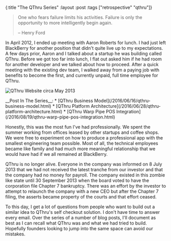 {:title "The QThru Series"
 :layout :post
 :tags ["retrospective" "qthru"]}

> One who fears failure limits his activities. Failure is only the opportunity
> to more intelligently begin again.
>
> – Henry Ford

In April 2012, I ended up meeting with Aaron Roberts for lunch. I had just left
BlackBerry for another position that didn't quite live up to my expectations.
A few days prior, Aaron and I talked about a startup he was building called
QThru. Before we got too far into lunch, I flat out asked him if he had room
for another developer and we talked about how to proceed. After a quick meeting
with the existing dev team, I walked away from a paying job with benefits to
become the first, and currently unpaid, full time employee for QThru.

![QThru Website circa May 2013](/posts/2016-06-03-the-qthru-series/banner.jpg)

<div class="card">
<div class="card-block">
__Post In The Series__:
* [QThru Business Model](/2016/06/16/qthru-business-model.html)
* [QThru Platform Architecture](/2016/06/28/qthru-platform-architecture.html)
* [QThru Warp Pipe POS Integration](/2016/08/19/qthru-warp-pipe-pos-integration.html)
</div>
</div>

Honestly, this was the most fun I've had professionally. We spent the
summer working from offices leased by other startups and coffee shops. We were
free to experiment on how to produce a professional app with the smallest
engineering team possible. Most of all, the technical employees became like
family and had much more meaningful relationship that we would have had if we
all remained at BlackBerry.

QThru is no longer alive. Everyone in the company was informed on 8 July 2013
that we had not received the latest tranche from our investor and that the
company had no money for payroll. The company existed in this zombie like state
until 30 September 2013 when the board voted to have the corporation file
Chapter 7 bankruptcy. There was an effort by the investor to attempt to relaunch
the company with a new CEO but after the Chapter 7 filing, the asserts became
property of the courts and that effort ceased.

To this day, I get a lot of questions from people who want to build out a
similar idea to QThru's self checkout solution. I don't have time to answer
every email. Over the series of a number of blog posts, I'll document as best
as I can recall what QThru was and what we had tried to build. Hopefully
founders looking to jump into the same space can avoid our mistakes.
